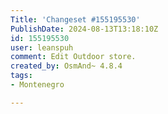 ```yaml
---
Title: 'Changeset #155195530'
PublishDate: 2024-08-13T13:18:10Z
id: 155195530
user: leanspuh
comment: Edit Outdoor store.
created_by: OsmAnd~ 4.8.4
tags:
- Montenegro

---
```


